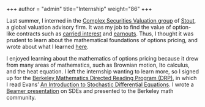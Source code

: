 +++
author = "admin"
title="Internship"
weight="86"
+++

Last summer, I interned in the [Complex Securities Valuation group](https://www.stout.com/en/services/complex-securities-and-financial-instruments/) of [Stout](https://www.stout.com/en/), a global valuation advisory firm. It was my job to find the value of option-like contracts such as [carried interest](https://www.investopedia.com/terms/c/carriedinterest.asp) and [earnouts](https://www.investopedia.com/terms/e/earnout.asp). Thus, I thought it was prudent to learn about the mathematical foundations of options pricing, and wrote about what I learned [here](/pdf/BSPaper.pdf).

I enjoyed learning about the mathematics of options pricing because it drew from many areas of mathematics, such as Brownian motion, Ito calculus, and the heat equation. I left the internship wanting to learn more, so I signed up for the [Berkeley Mathematics Directed Reading Program (DRP)](https://math.berkeley.edu/wp/drp/), in which I read Evans’ [An Introduction to Stochastic Differential Equations](/pdf/EvansSDE.pdf). I wrote a [Beamer presentation](/pdf/SDEbeamer.pdf) on SDEs and presented to the Berkeley math community.

